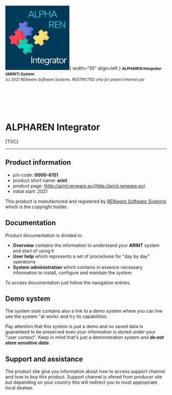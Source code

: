 ![arint_logo](pictures/arint_logo.png){ width="55" align=left }
<small markdown>**ALPHAREN Integrator (ARINT) System**<br>
*(c) 2021 RENware Software Systems. RESTRICTED only for project internal use*
</small><br><br><br><br><br><br>



# ALPHAREN Integrator

[TOC]

***


## Product information

* p/n code: **0000-6151**
* product short name: **arint**
* product page: [http://arint.renware.eu](http://arint.renware.eu)
* initial start: 2021

This product is manufactured and registered by [*RENware Software Systems*](http://www.renware.eu) which is the copyright holder.




## Documentation

Product documentation is divided in:

* **Overview** contains the information to understand your **ARINT** system and start of using it
* **User help** which represents a set of procedures for "day by day" operations
* **System administration** which contains in essence necessary information to install, configure and maintain the system

To access documentation just follow the navigation entries.




## Demo system

The system siste contains also a link to a demo system where you can live see the system "at workc and try its capabilities.

Pay attention that this system is just a demo and no saved
data is guaranteed to be preserved even your information is stored under your "user context". Keep in mind that's just a demonstration system and ***do not store sensitive data***.




## Support and assistance

The product site give you information about how to access support channel and how to buy this product. Support channel is ofered from producer site but depending on your country this will redirect you to most appropriate local dealear.


